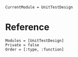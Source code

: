 ```@meta
CurrentModule = UnitTestDesign
```

# Reference

```@autodocs
Modules = [UnitTestDesign]
Private = false
Order = [:type, :function]
```
